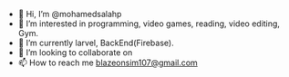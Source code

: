 - 👋 Hi, I’m @mohamedsalahp
- 👀 I’m interested in programming, video games, reading, video editing, Gym.
- 🌱 I’m currently larvel, BackEnd(Firebase).
- 💞️ I’m looking to collaborate on 
- 📫 How to reach me blazeonsim107@gmail.com

<!---
mohamedsalahp/mohamedsalahp is a ✨ special ✨ repository because its `README.md` (this file) appears on your GitHub profile.
You can click the Preview link to take a look at your changes.
--->

